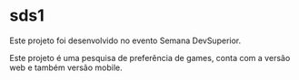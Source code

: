 # sds1

Este projeto foi desenvolvido no evento Semana DevSuperior.

Este projeto é uma pesquisa de preferência de games, conta com a versão web e também versão mobile.
